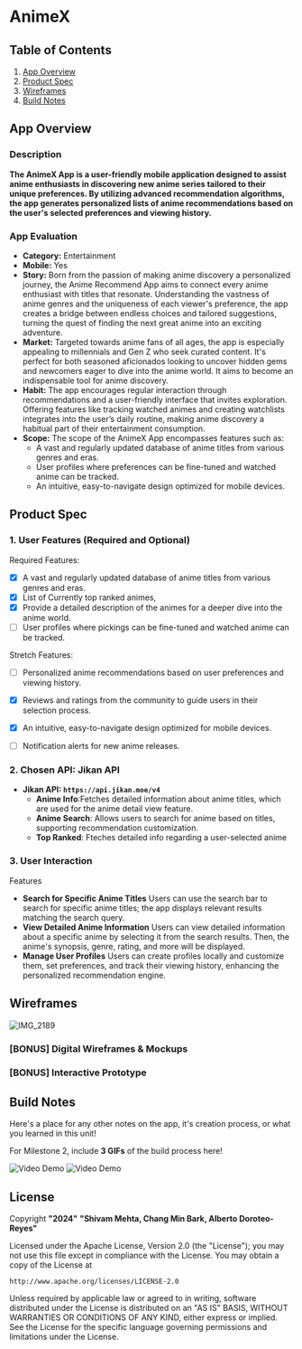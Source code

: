 # **AnimeX**

## Table of Contents

1. [App Overview](#App-Overview)
1. [Product Spec](#Product-Spec)
1. [Wireframes](#Wireframes)
1. [Build Notes](#Build-Notes)

## App Overview

### Description 

**The AnimeX App is a user-friendly mobile application designed to assist anime enthusiasts in discovering new anime series tailored to their unique preferences. By utilizing advanced recommendation algorithms, the app generates personalized lists of anime recommendations based on the user's selected preferences and viewing history.**

### App Evaluation

<!-- Evaluation of your app across the following attributes -->

   - **Category:** Entertainment
   - **Mobile:** Yes
   - **Story:** Born from the passion of making anime discovery a personalized journey, the Anime Recommend App aims to connect every anime enthusiast with titles that resonate. Understanding the vastness of anime genres and the uniqueness of each viewer's preference, the app creates a bridge between endless choices and tailored suggestions, turning the quest of finding the next great anime into an exciting adventure.
   - **Market:** Targeted towards anime fans of all ages, the app is especially appealing to millennials and Gen Z who seek curated content. It's perfect for both seasoned aficionados looking to uncover hidden gems and newcomers eager to dive into the anime world. It aims to become an indispensable tool for anime discovery. 
   - **Habit:** The app encourages regular interaction through recommendations and a user-friendly interface that invites exploration. Offering features like tracking watched animes and creating watchlists integrates into the user’s daily routine, making anime discovery a habitual part of their entertainment consumption.
   - **Scope:** The scope of the AnimeX App encompasses features such as:
     - A vast and regularly updated database of anime titles from various genres and eras.
     - User profiles where preferences can be fine-tuned and watched anime can be tracked.
     - An intuitive, easy-to-navigate design optimized for mobile devices.

## Product Spec

### 1. User Features (Required and Optional)

Required Features:

- [X] A vast and regularly updated database of anime titles from various genres and eras. 
- [X] List of Currently top ranked animes,
- [X] Provide a detailed description of the animes for a deeper dive into the anime world.
- [ ] User profiles where pickings can be fine-tuned and watched anime can be tracked.
  
Stretch Features:
- [ ] Personalized anime recommendations based on user preferences and viewing history.
- [X] Reviews and ratings from the community to guide users in their selection process.
- [X] An intuitive, easy-to-navigate design optimized for mobile devices.
- [ ] Notification alerts for new anime releases.

  
### 2. Chosen API: Jikan API

- **Jikan API: `https://api.jikan.moe/v4`**
  -  **Anime Info**:Fetches detailed information about anime titles, which are used for the anime detail view feature.
  - **Anime Search**: Allows users to search for anime based on titles, supporting recommendation customization.
  - **Top Ranked**: Fteches detailed info regarding a user-selected anime

### 3. User Interaction

Features

- **Search for Specific Anime Titles**
  Users can use the search bar to search for specific anime titles; the app displays relevant results matching the search query.
- **View Detailed Anime Information**
  Users can view detailed information about a specific anime by selecting it from the search results. Then, the anime's synopsis, genre, rating, and more will be displayed.
- **Manage User Profiles**
  Users can create profiles locally and customize them, set preferences, and track their viewing history, enhancing the personalized recommendation engine.

## Wireframes
<!-- Add a picture of your hand-sketched wireframes in this section -->
![IMG_2189](https://github.com/AND101-2024-group24/AND101-anime-recommender-app/assets/116847695/4f9ae99e-ee25-48f7-99d1-b97ec00c47d2)


### [BONUS] Digital Wireframes & Mockups

### [BONUS] Interactive Prototype

## Build Notes

Here's a place for any other notes on the app, it's creation 
process, or what you learned in this unit!  

For Milestone 2, include **3 GIFs** of the build process here!

<img src='https://imgur.com/kAkdm2M.gif' title='Video Demo' width='' alt='Video Demo' />
<img src='https://imgur.com/BDTg78p.gif' title='Video Demo' width='' alt='Video Demo' />

## License

Copyright **"2024"** **"Shivam Mehta, Chang Min Bark, Alberto Doroteo-Reyes"**

Licensed under the Apache License, Version 2.0 (the "License");
you may not use this file except in compliance with the License.
You may obtain a copy of the License at

    http://www.apache.org/licenses/LICENSE-2.0

Unless required by applicable law or agreed to in writing, software
distributed under the License is distributed on an "AS IS" BASIS,
WITHOUT WARRANTIES OR CONDITIONS OF ANY KIND, either express or implied.
See the License for the specific language governing permissions and
limitations under the License.

